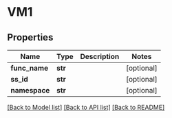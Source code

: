 # VM1

## Properties
Name | Type | Description | Notes
------------ | ------------- | ------------- | -------------
**func_name** | **str** |  | [optional] 
**ss_id** | **str** |  | [optional] 
**namespace** | **str** |  | [optional] 

[[Back to Model list]](../README.md#documentation-for-models) [[Back to API list]](../README.md#documentation-for-api-endpoints) [[Back to README]](../README.md)


